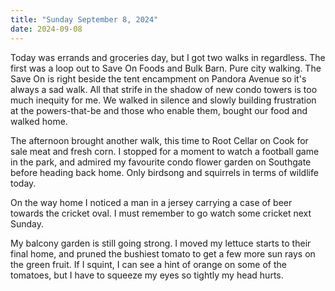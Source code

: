 ```yaml
---
title: "Sunday September 8, 2024"
date: 2024-09-08
---
```

Today was errands and groceries day, but I got two walks in regardless.  The first was a loop out to Save On Foods and Bulk Barn.  Pure city walking.  The Save On is right beside the tent encampment on Pandora Avenue so it's always a sad walk.  All that strife in the shadow of new condo towers is too much inequity for me.  We walked in silence and slowly building frustration at the powers-that-be and those who enable them, bought our food and walked home.

The afternoon brought another walk, this time to Root Cellar on Cook for sale meat and fresh corn.  I stopped for a moment to watch a football game in the park, and admired my favourite condo flower garden on Southgate before heading back home.  Only birdsong and squirrels in terms of wildlife today.

On the way home I noticed a man in a jersey carrying a case of beer towards the cricket oval.  I must remember to go watch some cricket next Sunday.

My balcony garden is still going strong. I moved my lettuce starts to their final home, and pruned the bushiest tomato to get a few more sun rays on the green fruit.  If I squint, I can see a hint of orange on some of the tomatoes, but I have to squeeze my eyes so tightly my head hurts.